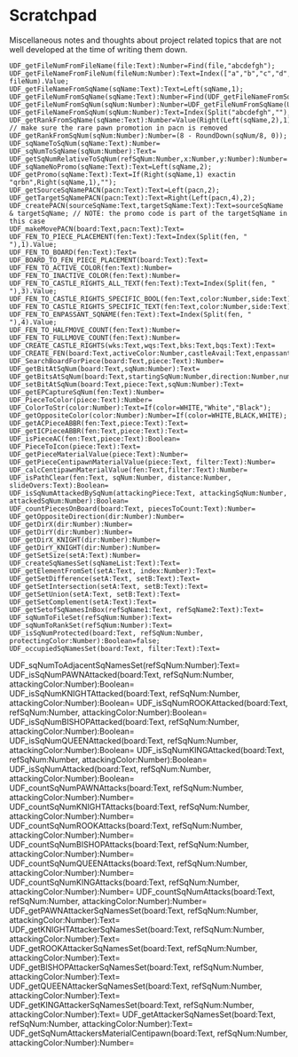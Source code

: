 # Scratchpad

Miscellaneous notes and thoughts about project related topics that are not well developed at the time of writing them down.



    UDF_getFileNumFromFileName(file:Text):Number=Find(file,"abcdefgh");
    UDF_getFileNameFromFileNum(fileNum:Number):Text=Index(["a","b","c","d","e","f","g","h"], fileNum).Value;
    UDF_getFileNameFromSqName(sqName:Text):Text=Left(sqName,1);
    UDF_getFileNumFromSqName(sqName:Text):Number=Find(UDF_getFileNameFromSqName(sqName),"abcdefgh");
    UDF_getFileNumFromSqNum(sqNum:Number):Number=UDF_getFileNumFromSqName(UDF_sqNumToSqName(sqNum));
    UDF_getFileNameFromSqNum(sqNum:Number):Text=Index(Split("abcdefgh",""),Mod(sqNum,8)+1).Value;
    UDF_getRankFromSqName(sqName:Text):Number=Value(Right(Left(sqName,2),1)); // make sure the rare pawn promotion in pacn is removed
    UDF_getRankFromSqNum(sqNum:Number):Number=(8 - RoundDown(sqNum/8, 0));
    UDF_sqNameToSqNum(sqName:Text):Number=
    UDF_sqNumToSqName(sqNum:Number):Text=
    UDF_getSqNumRelativeToSqNum(refSqNum:Number,x:Number,y:Number):Number=
    UDF_sqNameNoPromo(sqName:Text):Text=Left(sqName,2);
    UDF_getPromo(sqName:Text):Text=If(Right(sqName,1) exactin "qrbn",Right(sqName,1),"");
    UDF_getSourceSqNamePACN(pacn:Text):Text=Left(pacn,2);
    UDF_getTargetSqNamePACN(pacn:Text):Text=Right(Left(pacn,4),2);
    UDF_createPACN(sourceSqName:Text,targetSqName:Text):Text=sourceSqName & targetSqName; // NOTE: the promo code is part of the targetSqName in this case
    UDF_makeMovePACN(board:Text,pacn:Text):Text=
    UDF_FEN_TO_PIECE_PLACEMENT(fen:Text):Text=Index(Split(fen, " "),1).Value;
    UDF_FEN_TO_BOARD(fen:Text):Text=
    UDF_BOARD_TO_FEN_PIECE_PLACEMENT(board:Text):Text=
    UDF_FEN_TO_ACTIVE_COLOR(fen:Text):Number=
    UDF_FEN_TO_INACTIVE_COLOR(fen:Text):Number=
    UDF_FEN_TO_CASTLE_RIGHTS_ALL_TEXT(fen:Text):Text=Index(Split(fen, " "),3).Value;
    UDF_FEN_TO_CASTLE_RIGHTS_SPECIFIC_BOOL(fen:Text,color:Number,side:Text):Boolean=
    UDF_FEN_TO_CASTLE_RIGHTS_SPECIFIC_TEXT(fen:Text,color:Number,side:Text):Text=
    UDF_FEN_TO_ENPASSANT_SQNAME(fen:Text):Text=Index(Split(fen, " "),4).Value;  
    UDF_FEN_TO_HALFMOVE_COUNT(fen:Text):Number=
    UDF_FEN_TO_FULLMOVE_COUNT(fen:Text):Number=
    UDF_CREATE_CASTLE_RIGHTS(wks:Text,wqs:Text,bks:Text,bqs:Text):Text=
    UDF_CREATE_FEN(board:Text,activeColor:Number,castleAvail:Text,enpassantSqName:Text,halfmoveClock:Number,fullmoveClock:Number):Text=
    UDF_SearchBoardForPiece(board:Text,piece:Text):Number=
    UDF_getBitAtSqNum(board:Text,sqNum:Number):Text=
    UDF_getBitsAtSqNum(board:Text,startingSqNum:Number,direction:Number,numberOfSquares:Number):Text=
    UDF_setBitAtSqNum(board:Text,piece:Text,sqNum:Number):Text=
    UDF_getEPCaptureSqNum(fen:Text):Number=
    UDF_PieceToColor(piece:Text):Number=
    UDF_ColorToStr(color:Number):Text=If(color=WHITE,"White","Black");
    UDF_getOppositeColor(color:Number):Number=If(color=WHITE,BLACK,WHITE);
    UDF_getACPieceABBR(fen:Text,piece:Text):Text=
    UDF_getICPieceABBR(fen:Text,piece:Text):Text=
    UDF_isPieceAC(fen:Text,piece:Text):Boolean=
    UDF_PieceToIcon(piece:Text):Text=
    UDF_getPieceMaterialValue(piece:Text):Number=
    UDF_getPieceCentipawnMaterialValue(piece:Text, filter:Text):Number=
    UDF_calcCentipawnMaterialValue(fen:Text,filter:Text):Number=
    UDF_isPathClear(fen:Text, sqNum:Number, distance:Number, slideOvers:Text):Boolean=
    UDF_isSqNumAttackedBySqNum(attackingPiece:Text, attackingSqNum:Number, attackedSqNum:Number):Boolean=
    UDF_countPiecesOnBoard(board:Text, piecesToCount:Text):Number=
    UDF_getOppositeDirection(dir:Number):Number=
    UDF_getDirX(dir:Number):Number=
    UDF_getDirY(dir:Number):Number=
    UDF_getDirX_KNIGHT(dir:Number):Number=
    UDF_getDirY_KNIGHT(dir:Number):Number=
    UDF_getSetSize(setA:Text):Number=
    UDF_createSqNamesSet(sqNameList:Text):Text=
    UDF_getElementFromSet(setA:Text, index:Number):Text=
    UDF_getSetDifference(setA:Text, setB:Text):Text=
    UDF_getSetIntersection(setA:Text, setB:Text):Text=
    UDF_getSetUnion(setA:Text, setB:Text):Text=
    UDF_getSetComplement(setA:Text):Text=
    UDF_getSetofSqNamesInBox(refSqName1:Text, refSqName2:Text):Text=
    UDF_sqNumToFileSet(refSqNum:Number):Text=
    UDF_sqNumToRankSet(refSqNum:Number):Text=
    UDF_isSqNumProtected(board:Text, refSqNum:Number, protectingColor:Number):Boolean=false;
    UDF_occupiedSqNamesSet(board:Text, filter:Text):Text=
UDF_sqNumToAdjacentSqNamesSet(refSqNum:Number):Text=
UDF_isSqNumPAWNAttacked(board:Text, refSqNum:Number, attackingColor:Number):Boolean=
UDF_isSqNumKNIGHTAttacked(board:Text, refSqNum:Number, attackingColor:Number):Boolean=
UDF_isSqNumROOKAttacked(board:Text, refSqNum:Number, attackingColor:Number):Boolean=
UDF_isSqNumBISHOPAttacked(board:Text, refSqNum:Number, attackingColor:Number):Boolean=
UDF_isSqNumQUEENAttacked(board:Text, refSqNum:Number, attackingColor:Number):Boolean=
UDF_isSqNumKINGAttacked(board:Text, refSqNum:Number, attackingColor:Number):Boolean=
UDF_isSqNumAttacked(board:Text, refSqNum:Number, attackingColor:Number):Boolean=
UDF_countSqNumPAWNAttacks(board:Text, refSqNum:Number, attackingColor:Number):Number=
UDF_countSqNumKNIGHTAttacks(board:Text, refSqNum:Number, attackingColor:Number):Number=
UDF_countSqNumROOKAttacks(board:Text, refSqNum:Number, attackingColor:Number):Number=
UDF_countSqNumBISHOPAttacks(board:Text, refSqNum:Number, attackingColor:Number):Number=
UDF_countSqNumQUEENAttacks(board:Text, refSqNum:Number, attackingColor:Number):Number=
UDF_countSqNumKINGAttacks(board:Text, refSqNum:Number, attackingColor:Number):Number=
UDF_countSqNumAttacks(board:Text, refSqNum:Number, attackingColor:Number):Number=
UDF_getPAWNAttackerSqNamesSet(board:Text, refSqNum:Number, attackingColor:Number):Text=
UDF_getKNIGHTAttackerSqNamesSet(board:Text, refSqNum:Number, attackingColor:Number):Text=
UDF_getROOKAttackerSqNamesSet(board:Text, refSqNum:Number, attackingColor:Number):Text=
UDF_getBISHOPAttackerSqNamesSet(board:Text, refSqNum:Number, attackingColor:Number):Text=
UDF_getQUEENAttackerSqNamesSet(board:Text, refSqNum:Number, attackingColor:Number):Text=
UDF_getKINGAttackerSqNamesSet(board:Text, refSqNum:Number, attackingColor:Number):Text=
UDF_getAttackerSqNamesSet(board:Text, refSqNum:Number, attackingColor:Number):Text=
UDF_getSqNumAttackersMaterialCentipawn(board:Text, refSqNum:Number, attackingColor:Number):Number=
